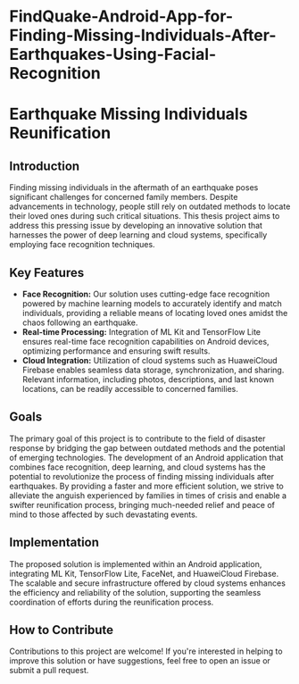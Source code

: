 # FindQuake-Android-App-for-Finding-Missing-Individuals-After-Earthquakes-Using-Facial-Recognition
# Earthquake Missing Individuals Reunification

## Introduction

Finding missing individuals in the aftermath of an earthquake poses significant challenges for concerned family members. Despite advancements in technology, people still rely on outdated methods to locate their loved ones during such critical situations. This thesis project aims to address this pressing issue by developing an innovative solution that harnesses the power of deep learning and cloud systems, specifically employing face recognition techniques. 

## Key Features

- **Face Recognition:** Our solution uses cutting-edge face recognition powered by machine learning models to accurately identify and match individuals, providing a reliable means of locating loved ones amidst the chaos following an earthquake.
- **Real-time Processing:** Integration of ML Kit and TensorFlow Lite ensures real-time face recognition capabilities on Android devices, optimizing performance and ensuring swift results.
- **Cloud Integration:** Utilization of cloud systems such as HuaweiCloud Firebase enables seamless data storage, synchronization, and sharing. Relevant information, including photos, descriptions, and last known locations, can be readily accessible to concerned families.

## Goals

The primary goal of this project is to contribute to the field of disaster response by bridging the gap between outdated methods and the potential of emerging technologies. The development of an Android application that combines face recognition, deep learning, and cloud systems has the potential to revolutionize the process of finding missing individuals after earthquakes. By providing a faster and more efficient solution, we strive to alleviate the anguish experienced by families in times of crisis and enable a swifter reunification process, bringing much-needed relief and peace of mind to those affected by such devastating events.

## Implementation

The proposed solution is implemented within an Android application, integrating ML Kit, TensorFlow Lite, FaceNet, and HuaweiCloud Firebase. The scalable and secure infrastructure offered by cloud systems enhances the efficiency and reliability of the solution, supporting the seamless coordination of efforts during the reunification process.

## How to Contribute

Contributions to this project are welcome! If you're interested in helping to improve this solution or have suggestions, feel free to open an issue or submit a pull request.


